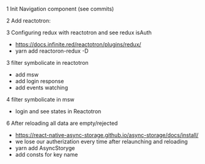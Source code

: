 1 Init Navigation component (see commits)

2 Add reactotron:

3 Configuring redux with reactotron and see redux isAuth

- https://docs.infinite.red/reactotron/plugins/redux/
- yarn add reactoron-redux -D

3 filter symbolicate in reactotron

- add msw
- add login response
- add events watching

4 filter symbolicate in msw

- login and see states in Reactotron

6 After reloading all data are empty/rejected

- https://react-native-async-storage.github.io/async-storage/docs/install/
- we lose our autherization every time after relaunching and reloading
- yarn add AsyncStoryge
- add consts for key name
